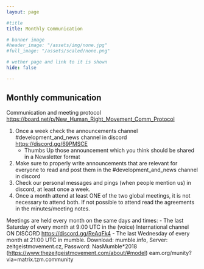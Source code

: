 ```yaml
---
layout: page

#title
title: Monthly Communication

# banner image
#header_image: "/assets/img/none.jpg"
#full_image: "/assets/scaled/none.png"

# wether page and link to it is shown
hide: false

---
```


## Monthly communication

Communication and meeting protocol
https://board.net/p/New_Human_Right_Movement_Comm_Protocol

1. Once a week check the announcements channel #development_and_news channel in discord https://discord.gg/69PMSCE
    - Thumbs Up those announcement which you think should be shared in a Newsletter format
2. Make sure to properly write announcements that are relevant for everyone to read and post them in the #development_and_news channel in discord
3. Check our personal messages and pings (when people mention us) in discord, at least once a week. 
4. Once a month attend at least ONE of the two global meetings, it is not necessary to attend both. If not possible to attend read the agreements in the minutes/meeting notes. 

Meetings are held every month on the same days and times: 
    - The last Saturday of every month at 9:00 UTC in the (voice) International channel ON DISCORD https://discord.gg/ReAqFk4
    -  The last Wednesday of every month at 21:00 UTC in mumble.  Download: mumble.info, Server: zeitgeistmovement.cz, Password: NasMumble*2018 (https://www.thezeitgeistmovement.com/about/#model)
eam.org/munity?via=matrix.tzm.community